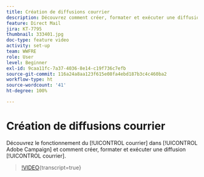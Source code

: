 ```yaml
---
title: Création de diffusions courrier
description: Découvrez comment créer, formater et exécuter une diffusion courrier.
feature: Direct Mail
jira: KT-7795
thumbnail: 333401.jpg
doc-type: feature video
activity: set-up
team: WWFRE
role: User
level: Beginner
exl-id: 9caa11fc-7a37-4036-8e14-c19f736c7efb
source-git-commit: 116a24a8aa123f615e08fa4ebd187b3c4c460ba2
workflow-type: ht
source-wordcount: '41'
ht-degree: 100%

---
```


# Création de diffusions courrier

Découvrez le fonctionnement du [!UICONTROL courrier] dans [!UICONTROL Adobe Campaign] et comment créer, formater et exécuter une diffusion [!UICONTROL courrier].

>[!VIDEO](https://video.tv.adobe.com/v/333401?quality=12&learn=on){transcript=true}
